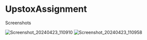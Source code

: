 # UpstoxAssignment
Screenshots


![Screenshot_20240423_110910](https://github.com/Gopaldas316/UpstoxAssignment/assets/65224505/f3bc3add-7a46-422c-8287-ae6671b13467)
![Screenshot_20240423_110958](https://github.com/Gopaldas316/UpstoxAssignment/assets/65224505/a9f812b0-3a74-480f-8fb8-568e924604e6)
